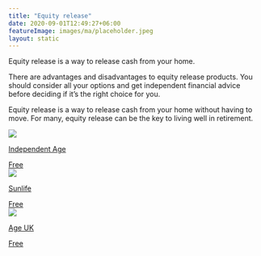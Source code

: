 ```yaml
---
title: "Equity release"
date: 2020-09-01T12:49:27+06:00
featureImage: images/ma/placeholder.jpeg
layout: static
---
```


Equity release is a way to release cash from your home.

There are advantages and disadvantages to equity release products. You should consider all your options and get independent financial advice before deciding if it’s the right choice for you.

Equity release is a way to release cash from your home without having to move. For many, equity release can be the key to living well in retirement.

<a class="ma-link" href="https://www.independentage.org/get-advice/your-home-and-housing/equity-release"><div class="ma-card"><div class="ma-icon"><img src ="/images/icon-check.png"/></div><div class="ma-name"><p>Independent Age</p></div><div class="ma-paid-text"><span>Free</span></div></div></a><a class="ma-link" href="https://www.sunlife.co.uk/equity-release/sunrise/?utm_source=bing//"><div class="ma-card"><div class="ma-icon"><img src ="/images/icon-check.png"/></div><div class="ma-name"><p>Sunlife</p></div><div class="ma-paid-text"><span>Free</span></div></div></a><a class="ma-link" href="https://www.ageuk.org.uk/information-advice/money-legal/income-tax/equity-release/"><div class="ma-card"><div class="ma-icon"><img src ="/images/icon-check.png"/></div><div class="ma-name"><p>Age UK</p></div><div class="ma-paid-text"><span>Free</span></div></div></a>  

<br/><br/>






